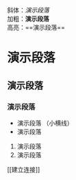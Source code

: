 斜体：*演示段落*               
加粗：**演示段落**               
高亮：==演示段落==               
# 演示段落
## 演示段落
### 演示段落

- 演示段落        （小横线）
- 演示段落

1. 演示段落       
2. 演示段落

[[建立连接]]